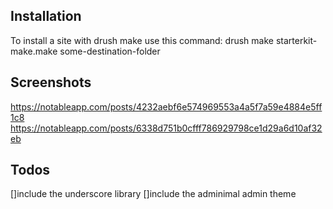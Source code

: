 Installation
--
To install a site with drush make use this command:
drush make starterkit-make.make some-destination-folder

Screenshots
--
https://notableapp.com/posts/4232aebf6e574969553a4a5f7a59e4884e5ff1c8
https://notableapp.com/posts/6338d751b0cfff786929798ce1d29a6d10af32eb

Todos
--
[]include the underscore library
[]include the adminimal admin theme
